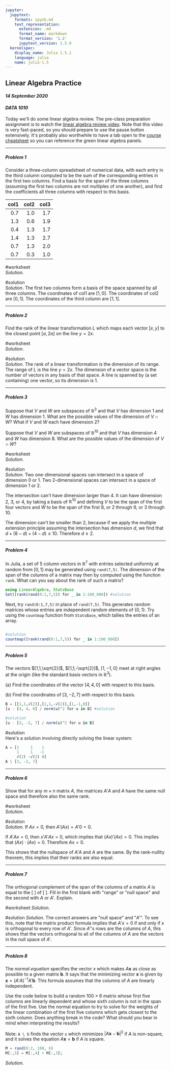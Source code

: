 ```yaml
---
jupyter:
  jupytext:
    formats: ipynb,md
    text_representation:
      extension: .md
      format_name: markdown
      format_version: '1.2'
      jupytext_version: 1.5.0
  kernelspec:
    display_name: Julia 1.5.1
    language: julia
    name: julia-1.5
---
```


<!-- #region Collapsed="false" -->
## Linear Algebra Practice

#### *14 September 2020*
#### *DATA 1010*

Today we'll do some linear algebra review. The pre-class preparation assignment is to watch the [linear algebra review video](https://www.youtube.com/watch?v=pz0WmaOU9Xg). Note that this video is very fast-paced, so you should prepare to use the pause button extensively. It's probably also worthwhile to have a tab open to the [course cheatsheet](https://data1010.github.io/docs/cheatsheets/data1010-cheatsheet.pdf) so you can reference the green linear algebra panels.
<!-- #endregion -->

<!-- #region Collapsed="false" -->
---

##### **Problem 1** 

Consider a three-column spreadsheet of numerical data, with each entry in the third column computed to be the sum of the corresponding entries in the first two columns. Find a basis for the span of the three columns (assuming the first two columns are not multiples of one another), and find the coefficients all three columns with respect to this basis.

| col1 | col2 | col3 |
| -----:| -----:| -----:|
| $0.7$ | $1.0$ | $1.7$ |
| $1.3$ | $0.6$ | $1.9$ |
| $0.4$ | $1.3$ | $1.7$ |
| $1.4$ | $1.3$ | $2.7$ |
| $0.7$ | $1.3$ | $2.0$ |
| $0.7$ | $0.3$ | $1.0$ |
<!-- #endregion -->

<!-- #region Collapsed="false" -->
#worksheet  
*Solution*. 
<!-- #endregion -->

<!-- #region Collapsed="false" -->
#solution  
*Solution*. The first two columns form a basis of the space spanned by all three columns. The coordinates of col1 are $[1,0]$. The coordinates of col2 are $[0,1]$. The coordinates of the third column are $[1,1]$. 
<!-- #endregion -->

<!-- #region Collapsed="false" -->
---

##### **Problem 2** 

Find the rank of the linear transformation $L$ which maps each vector $[x,y]$ to the closest point $[a,2a]$ on the line $y = 2x$. 
<!-- #endregion -->

<!-- #region Collapsed="false" -->
#worksheet  
*Solution*. 
<!-- #endregion -->

<!-- #region Collapsed="false" -->
#solution  
*Solution*. The rank of a linear transformation is the dimension of its range. The range of $L$ is the line $y = 2x$. The dimension of a vector space is the number of vectors in any basis of that space. A line is spanned by (a set containing) one vector, so its dimension is 1. 
<!-- #endregion -->

<!-- #region Collapsed="false" -->
---

##### **Problem 3** 

Suppose that $V$ and $W$ are subspaces of $\mathbb{R}^{3}$ and that $V$ has dimension 1 and $W$ has dimension 1. What are the possible values of the dimension of $V \cap W$? What if $V$ and $W$ each have dimension 2?

Suppose that $V$ and $W$ are subspaces of $\mathbb{R}^{10}$ and that $V$ has dimension 4 and $W$ has dimension 8. What are the possible values of the dimension of $V \cap W$?
<!-- #endregion -->

<!-- #region Collapsed="false" -->
#worksheet  
*Solution*. 
<!-- #endregion -->

<!-- #region Collapsed="false" -->
#solution  
*Solution*. Two one-dimensional spaces can intersect in a space of dimension 0 or 1. Two 2-dimensional spaces can intersect in a space of dimension 1 or 2.

The intersection can't have dimension larger than 4. It can have dimension 2, 3, or 4, by taking a basis of $\mathbb{R}^{10}$ and defining $V$ to be the span of the first four vectors and $W$ to be the span of the first 8, or 2 through 9, or 3 through 10. 

The dimension can't be smaller than 2, because if we apply the multiple extension principle assuming the intersection has dimension $d$, we find that $d + (8-d) + (4-d) \leq 10$. Therefore $d \geq 2$. 
<!-- #endregion -->

<!-- #region Collapsed="false" -->
---

##### **Problem 4** 

In Julia, a set of 5 column vectors in $\mathbb{R}^7$ with entries selected uniformly at random from $[0,1]$ may be generated using `rand(7,5)`. The dimension of the span of the columns of a matrix may then by computed using the function `rank`. What can you say about the rank of such a matrix?
<!-- #endregion -->

```julia Collapsed="false"
using LinearAlgebra, StatsBase
Set([rank(rand(0:1,7,5)) for _ in 1:100_000]) #solution
```

<!-- #region Collapsed="false" -->
Next, try `rand(0:1,7,5)` in place of `rand(7,5)`. This generates random matrices whose entries are independent random elements of $\{0,1\}$. Try using the `countmap` function from `StatsBase`, which tallies the entries of an array.
<!-- #endregion -->

```julia Collapsed="false"

```

```julia Collapsed="false"
#solution
countmap([rank(rand(0:1,7,5)) for _ in 1:100_000])
```

<!-- #region Collapsed="false" -->
---

##### **Problem 5** 

The vectors $[1,1,\sqrt{2}]$, $[1,1,-\sqrt{2}]$, $[1,-1,0]$ meet at right angles at the origin (like the standard basis vectors in $\mathbb{R}^3$). 

(a) Find the coordinates of the vector $[4,4,0]$ with respect to this basis. 

(b) Find the coordinates of $[3, -2, 7]$ with respect to this basis.
<!-- #endregion -->

```julia Collapsed="false"
B = [[1,1,√(2)],[1,1,-√(2)],[1,-1,0]]
[u ⋅ [4, 4, 0] / norm(u)^2 for u in B] #solution
```

```julia Collapsed="false"
#solution
[u ⋅ [3, -2, 7] / norm(u)^2 for u in B]
```

<!-- #region Collapsed="false" -->
#solution  
Here's a solution involving directly solving the linear system:
<!-- #endregion -->

```julia Collapsed="false"
A = [1     1    1
     1     1   -1
     √(2) -√(2) 0]
A \ [3, -2, 7]
```

<!-- #region Collapsed="false" -->
---

##### **Problem 6**

Show that for any $m\times n$ matrix $A$, the matrices $A'A$ and $A$ have the same null space and therefore also the same rank.
<!-- #endregion -->

<!-- #region Collapsed="false" -->
#worksheet  
*Solution*. 
<!-- #endregion -->

<!-- #region Collapsed="false" -->
#solution  
*Solution*. If $A x = 0$, then $A'(Ax) = A'0 = 0$. 

If $A'A x = 0$, then $x'A'A x = 0$, which implies that $(Ax)'(Ax) = 0$. This implies that $(Ax) \cdot (Ax) = 0$. Therefore $Ax = 0$. 

This shows that the nullspace of $A'A$ and $A$ are the same. By the rank-nullity theorem, this implies that their ranks are also equal. 
<!-- #endregion -->

<!-- #region Collapsed="false" -->
---

##### **Problem 7**

The orthogonal complement of the span of the columns of a matrix $A$ is equal to the [   ] of [   ]. Fill in the first blank with "range" or "null space" and the second with $A$ or $A'$. Explain.
<!-- #endregion -->

<!-- #region Collapsed="false" -->
#worksheet
*Solution*. 
<!-- #endregion -->

<!-- #region Collapsed="false" -->
#solution
*Solution*. The correct answers are "null space" and "$A'$". To see this, note that the matrix product formula implies that $A'x = 0$ if and only if $x$ is orthogonal to every row of $A'$. Since $A'$'s rows are the columns of $A$, this shows that the vectors orthogonal to all of the columns of $A$ are the vectors in the null space of $A'$. 
<!-- #endregion -->

<!-- #region Collapsed="false" -->
---

##### **Problem 8**

The *normal equation* specifies the vector $x$ which makes $A\mathbf{x}$ as close as possible to a given matrix $\mathbf{b}$. It says that the minimizing vector $\mathbf{x}$ is given by $\mathbf{x} = (A'A)^{-1}A'\mathbf{b}$. This formula assumes that the columns of $A$ are linearly independent.

Use the code below to build a random 100 × 6 matrix whose first five columns are linearly dependent and whose sixth column is not in the span of the first five. Use the normal equation to try to solve for the weights of the linear combination of the first five columns which gets closest to the sixth column. Does anything break in the code? What should you bear in mind when interpreting the results?

Note: `A \ b` finds the vector `x` which minimizes $|A\mathbf{x} - \mathbf{b}|^2$ if $A$ is non-square, and it solves the equation $A\mathbf{x} = \mathbf{b}$ if $A$ is square.  
<!-- #endregion -->

```julia Collapsed="false"
M = rand(0:2, 100, 6)
M[:,5] = M[:,4] + M[:,3];
```

<!-- #region Collapsed="false" -->
*Solution*.

<!-- #endregion -->
